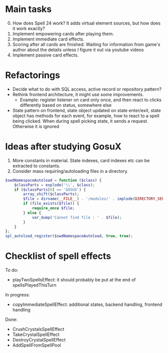 # Main tasks

0. How does Spell 24 work? It adds virtual element sources, but how does it work exactly?
1. Implement empowering cards after playing them.
2. Implement immediate card effects.
3. Scoring after all cards are finished. Waiting for information from game's author about the details unless I figure it out via youtube videos
4. Implement passive card effects.

# Refactorings

- Decide what to do with SQL access, active record or repository pattern?
- Rethink frontend architecture, it might use some improvements.
  - Example: register listener on card only once, and then react to clicks differently based on status, somewhere else
- State pattern on frontend, state object updated on state enter/exit, state object has methods for each event, for example, how to react to a spell being clicked. When during spell picking state, it sends a request. Otherwise it is ignored

# Ideas after studying GosuX

1. More constants in material. State indexes, card indexes etc can be extracted to constants.
2. Consider mass requiring/autoloading files in a directory.

```php
$swdNamespaceAutoload = function ($class) {
    $classParts = explode('\\', $class);
    if ($classParts[0] == 'GOSUX') {
        array_shift($classParts);
        $file = dirname(__FILE__) . '/modules/' . implode(DIRECTORY_SEPARATOR, $classParts) . '.php';
        if (file_exists($file)) {
            require_once $file;
        } else {
            var_dump('Cannot find file : ' . $file);
        }
    }
};
spl_autoload_register($swdNamespaceAutoload, true, true);
```

# Checklist of spell effects

To do:

- playTwoSpellsEffect: it should probably be put at the end of spellsPlayedThisTurn

In progress:

- copyImmediateSpellEffect: additional states, backend handling, frontend handling

Done:

- CrushCrystalsSpellEffect
- TakeCrystalSpellEffect
- DestroyCrystalSpellEffect
- AddSpellFromSpellPool
